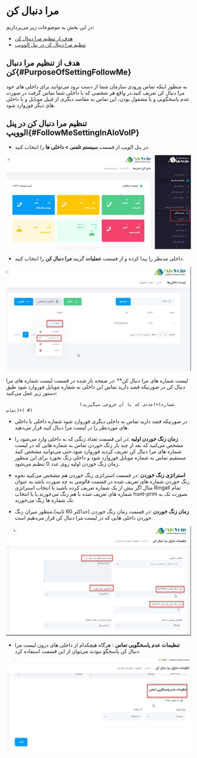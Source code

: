 # مرا دنبال کن

در این بخش به موضوعات زیر می‌پردازیم:
- [هدف از تنظیم مرا دنبال کن](#PurposeOfSettingFollowMe)<br>
- [تنظیم مرا دنبال کن در پنل الوویپ](#FollowMeSettingInAloVoIP)

## هدف از تنظیم مرا دنبال کن{#PurposeOfSettingFollowMe}

به منظور اینکه تماس ورودی سازمان شما از دست نرود می‌توانید برای داخلی های خود مرا دنبال کن تعریف کنید.در واقع هر شخصی که با داخلی شما تماس گرفت در صورت عدم پاسخگویی و یا مشغول بودن، این تماس  به مقاصد دیگری از قبیل موبایل و یا داخلی های دیگر فوروارد شود.

## تنظیم مرا دنبال کن در پنل الوویپ{#FollowMeSettingInAloVoIP}

- در پنل الویپ از قسمت **سیستم تلفنی > داخلی ها** را انتخاب کنید.

![مرا دنبال کن ](./Images/followme1.jpg)

- داخلی مدنظر را پیدا کرده و از قسمت **عملیات** گزینه **مرا دنبال کن** را انتخاب کنید.

![مرا دنبال کن ](./Images/followme2.jpg)

لیست شماره های مرا دنبال کن**  :در صفحه باز شده در قسمت لیست شماره های مرا دنبال کن  در صورتیکه قصد دارید تماس این داخلی به شماره موبایل فوروارد شود طبق دستور زیر عمل می‌کنید:

                                (عددی که با آن خروجی میگیرید)+(شماره تماس)+( #)

- در صورتیکه قصد دارید تماس به داخلی دیگری فوروارد شود شماره داخلی یا داخلی های موردنظر را در لیست مرا دنبال کنید قرار می‌دهید.

- **زمان زنگ خوردن اولیه** :در این قسمت تعداد زنگی که به داخلی وارد می‌شود را مشخص می‌کنید که بعد از چند بار زنگ خوردن تماس به شماره هایی که در لیست شماره های مرا دنبال کن تعریف کردید فوروارد شود.حتی می‌توانید مشخص کنید مستقیم تماس به شماره موبایل فوروارد شود و داخلی زنگ نخورد برای این منظور زمان زنگ خوردن اولیه روی عدد 0 تنظیم می‌شود.

- **استراتژی زنگ خوردن** :در قسمت استراتژی زنگ خوردن هم مشخص می‌کنید نحوه زنگ خوردن شماره های تعریف شده در قسمت فالومی به چه صورت باشد.به عنوان مثال اگر بیش از یک شماره تعریف کرده باشید با انتخاب استراتژی Ringall  تمام شماره های تعریف شده با هم زنگ می‌خورند.یا با انتخاب hunt-prim بصورت تک به تک شماره ها زنگ می‌خورند.

- **زمان زنگ خوردن** :در قسمت زمان زنگ خوردن (حداکثر 60 ثانیه)،منظور میزان زنگ خوردن داخلی هایی که در لیست مرا دنبال کن قرار می‌دهیم است.

![مرا دنبال کن ](./Images/followme3.jpg)

- **تنظیمات عدم پاسخگویی تماس** : هرگاه هیچکدام از داخلی های درون لیست مرا دنبال کن پاسخگو نبودند می‌توان از این قسمت استفاده کرد.

![مرا دنبال کن ](./Images/followme4.jpg)
